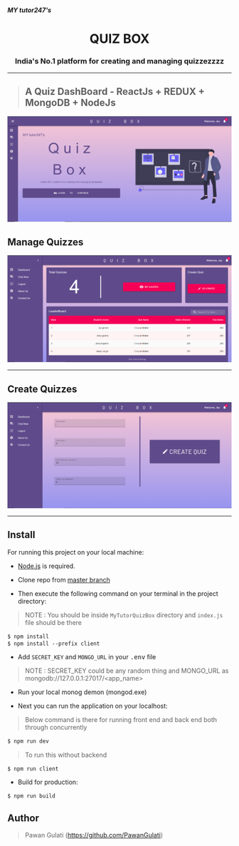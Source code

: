 #### <em>MY tutor247's</em>
# <div align='center'>QUIZ BOX</div>

### <div align='center'>India's No.1 platform for creating and managing quizzezzzz</div>
___
> ## A Quiz DashBoard - ReactJs + REDUX + MongoDB + NodeJs


![alt Text](https://github.com/PawanGulati/MyTutorQuizBox/blob/master/client/src/assets/Snaps/QuizMain.PNG "HomePage")

## Manage Quizzes
![alt Text](https://github.com/PawanGulati/MyTutorQuizBox/blob/master/client/src/assets/Snaps/Quiz4.PNG "DashBoard")
___
## Create Quizzes
![alt Text](https://github.com/PawanGulati/MyTutorQuizBox/blob/master/client/src/assets/Snaps/Quiz5.PNG "CreateqUIZ")
___
## Install

For running this project on your local machine:

- [Node.js](https://nodejs.org/en/download/) is required.

- Clone repo from [master branch](https://github.com/PawanGulati/MyTutorQuizBox/)

- Then execute the following command on your terminal in the project directory:

> NOTE : You should be inside `MyTutorQuizBox` directory and `index.js` file should be there

```
$ npm install 
$ npm install --prefix client
```

- Add `SECRET_KEY` and `MONGO_URL` in your <kbd>.env</kbd> file

> NOTE : SECRET_KEY could be any random thing and MONGO_URL as mongodb://127.0.0.1:27017/<app_name>

- Run your local monog demon (mongod.exe)

- Next you can run the application on your localhost:

> Below command is there for running front end and back end both through concurrently

```bash
$ npm run dev
```

>To run this without backend
```
$ npm run client
```

- Build for production:

```bash
$ npm run build
```

## Author
> Pawan Gulati (https://github.com/PawanGulati)
